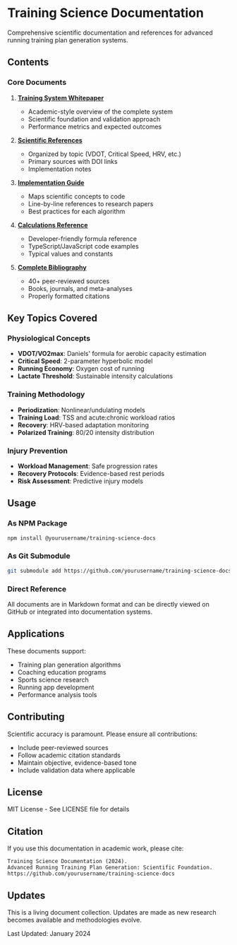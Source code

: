 # Training Science Documentation

Comprehensive scientific documentation and references for advanced running training plan generation systems.

## Contents

### Core Documents

1. **[Training System Whitepaper](./training-system-whitepaper.md)**
   - Academic-style overview of the complete system
   - Scientific foundation and validation approach
   - Performance metrics and expected outcomes

2. **[Scientific References](./training-science-references.md)**
   - Organized by topic (VDOT, Critical Speed, HRV, etc.)
   - Primary sources with DOI links
   - Implementation notes

3. **[Implementation Guide](./training-implementation-guide.md)**
   - Maps scientific concepts to code
   - Line-by-line references to research papers
   - Best practices for each algorithm

4. **[Calculations Reference](./training-calculations-reference.md)**
   - Developer-friendly formula reference
   - TypeScript/JavaScript code examples
   - Typical values and constants

5. **[Complete Bibliography](./training-bibliography.md)**
   - 40+ peer-reviewed sources
   - Books, journals, and meta-analyses
   - Properly formatted citations

## Key Topics Covered

### Physiological Concepts

- **VDOT/VO2max**: Daniels' formula for aerobic capacity estimation
- **Critical Speed**: 2-parameter hyperbolic model
- **Running Economy**: Oxygen cost of running
- **Lactate Threshold**: Sustainable intensity calculations

### Training Methodology

- **Periodization**: Nonlinear/undulating models
- **Training Load**: TSS and acute:chronic workload ratios
- **Recovery**: HRV-based adaptation monitoring
- **Polarized Training**: 80/20 intensity distribution

### Injury Prevention

- **Workload Management**: Safe progression rates
- **Recovery Protocols**: Evidence-based rest periods
- **Risk Assessment**: Predictive injury models

## Usage

### As NPM Package

```bash
npm install @yourusername/training-science-docs
```

### As Git Submodule

```bash
git submodule add https://github.com/yourusername/training-science-docs.git docs/science
```

### Direct Reference

All documents are in Markdown format and can be directly viewed on GitHub or integrated into documentation systems.

## Applications

These documents support:

- Training plan generation algorithms
- Coaching education programs
- Sports science research
- Running app development
- Performance analysis tools

## Contributing

Scientific accuracy is paramount. Please ensure all contributions:

- Include peer-reviewed sources
- Follow academic citation standards
- Maintain objective, evidence-based tone
- Include validation data where applicable

## License

MIT License - See LICENSE file for details

## Citation

If you use this documentation in academic work, please cite:

```
Training Science Documentation (2024).
Advanced Running Training Plan Generation: Scientific Foundation.
https://github.com/yourusername/training-science-docs
```

## Updates

This is a living document collection. Updates are made as new research becomes available and methodologies evolve.

Last Updated: January 2024
